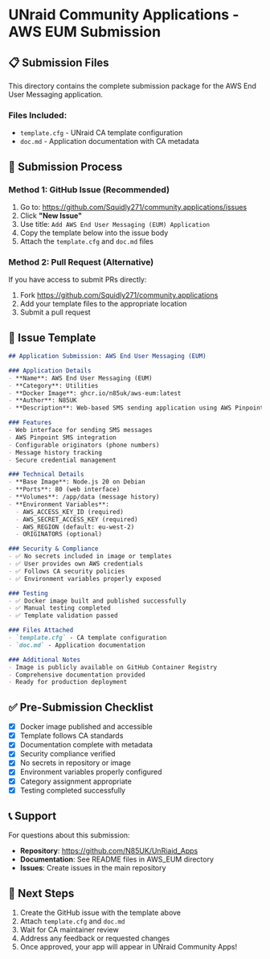 # UNraid Community Applications - AWS EUM Submission

## 📋 Submission Files

This directory contains the complete submission package for the AWS End User Messaging application.

### Files Included:
- `template.cfg` - UNraid CA template configuration
- `doc.md` - Application documentation with CA metadata

## 🚀 Submission Process

### Method 1: GitHub Issue (Recommended)
1. Go to: https://github.com/Squidly271/community.applications/issues
2. Click **"New Issue"**
3. Use title: `Add AWS End User Messaging (EUM) Application`
4. Copy the template below into the issue body
5. Attach the `template.cfg` and `doc.md` files

### Method 2: Pull Request (Alternative)
If you have access to submit PRs directly:
1. Fork https://github.com/Squidly271/community.applications
2. Add your template files to the appropriate location
3. Submit a pull request

## 📝 Issue Template

```markdown
## Application Submission: AWS End User Messaging (EUM)

### Application Details
- **Name**: AWS End User Messaging (EUM)
- **Category**: Utilities
- **Docker Image**: ghcr.io/n85uk/aws-eum:latest
- **Author**: N85UK
- **Description**: Web-based SMS sending application using AWS Pinpoint SMS services

### Features
- Web interface for sending SMS messages
- AWS Pinpoint SMS integration
- Configurable originators (phone numbers)
- Message history tracking
- Secure credential management

### Technical Details
- **Base Image**: Node.js 20 on Debian
- **Ports**: 80 (web interface)
- **Volumes**: /app/data (message history)
- **Environment Variables**:
  - AWS_ACCESS_KEY_ID (required)
  - AWS_SECRET_ACCESS_KEY (required)
  - AWS_REGION (default: eu-west-2)
  - ORIGINATORS (optional)

### Security & Compliance
- ✅ No secrets included in image or templates
- ✅ User provides own AWS credentials
- ✅ Follows CA security policies
- ✅ Environment variables properly exposed

### Testing
- ✅ Docker image built and published successfully
- ✅ Manual testing completed
- ✅ Template validation passed

### Files Attached
- `template.cfg` - CA template configuration
- `doc.md` - Application documentation

### Additional Notes
- Image is publicly available on GitHub Container Registry
- Comprehensive documentation provided
- Ready for production deployment
```

## ✅ Pre-Submission Checklist

- [x] Docker image published and accessible
- [x] Template follows CA standards
- [x] Documentation complete with metadata
- [x] Security compliance verified
- [x] No secrets in repository or image
- [x] Environment variables properly configured
- [x] Category assignment appropriate
- [x] Testing completed successfully

## 📞 Support

For questions about this submission:
- **Repository**: https://github.com/N85UK/UnRiaid_Apps
- **Documentation**: See README files in AWS_EUM directory
- **Issues**: Create issues in the main repository

## 🎯 Next Steps

1. Create the GitHub issue with the template above
2. Attach `template.cfg` and `doc.md`
3. Wait for CA maintainer review
4. Address any feedback or requested changes
5. Once approved, your app will appear in UNraid Community Apps!